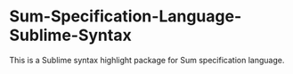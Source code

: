 Sum-Specification-Language-Sublime-Syntax
=========================================

This is a Sublime syntax highlight package for Sum specification language.
